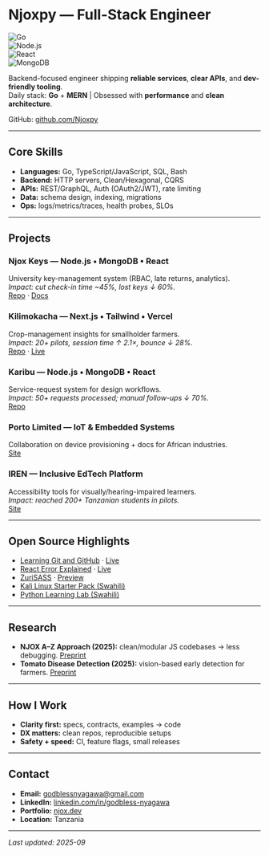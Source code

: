 # Njoxpy — Full-Stack Engineer  

![Go](https://img.shields.io/badge/Go-00ADD8?logo=go&logoColor=white)  
![Node.js](https://img.shields.io/badge/Node.js-339933?logo=node.js&logoColor=white)  
![React](https://img.shields.io/badge/React-61DAFB?logo=react&logoColor=black)  
![MongoDB](https://img.shields.io/badge/MongoDB-47A248?logo=mongodb&logoColor=white)  

Backend-focused engineer shipping **reliable services**, **clear APIs**, and **dev-friendly tooling**.  
Daily stack: **Go** + **MERN** | Obsessed with **performance** and **clean architecture**.  

GitHub: [github.com/Njoxpy](https://github.com/Njoxpy)  

---

## Core Skills  
- **Languages:** Go, TypeScript/JavaScript, SQL, Bash  
- **Backend:** HTTP servers, Clean/Hexagonal, CQRS  
- **APIs:** REST/GraphQL, Auth (OAuth2/JWT), rate limiting  
- **Data:** schema design, indexing, migrations  
- **Ops:** logs/metrics/traces, health probes, SLOs  

---

## Projects  

### Njox Keys — Node.js • MongoDB • React  
University key-management system (RBAC, late returns, analytics).  
*Impact: cut check-in time ~45%, lost keys ↓ 60%.*  
[Repo](https://github.com/Njoxpy/njox_keys) · [Docs](https://njoxpy.github.io/njox_keys/)  

### Kilimokacha — Next.js • Tailwind • Vercel  
Crop-management insights for smallholder farmers.  
*Impact: 20+ pilots, session time ↑ 2.1×, bounce ↓ 28%.*  
[Repo](https://github.com/Njoxpy/kilimokacha) · [Live](https://kilimokacha.vercel.app/)  

### Karibu — Node.js • MongoDB • React  
Service-request system for design workflows.  
*Impact: 50+ requests processed; manual follow-ups ↓ 70%.*  
[Repo](https://github.com/Njoxpy/karibu)  

### Porto Limited — IoT & Embedded Systems  
Collaboration on device provisioning + docs for African industries.  
[Site](https://www.porto.africa/)  

### IREN — Inclusive EdTech Platform  
Accessibility tools for visually/hearing-impaired learners.  
*Impact: reached 200+ Tanzanian students in pilots.*  
[Site](https://iren.porto.africa/)  

---

## Open Source Highlights  
- [Learning Git and GitHub](https://github.com/Njoxpy/hello-world-Learning-Git-and-Github) · [Live](https://njoxpy.github.io/hello-world-Learning-Git-and-Github/)  
- [React Error Explained](https://github.com/Njoxpy/React-Error-Explained) · [Live](https://njoxpy.github.io/React-Error-Explained/)  
- [ZuriSASS](https://github.com/Njoxpy/ZuriSASS) · [Preview](https://zuri-sass-preview.vercel.app/)  
- [Kali Linux Starter Pack (Swahili)](https://github.com/Njoxpy/Kali-Linux-Starter-Pack-Swahili)  
- [Python Learning Lab (Swahili)](https://github.com/Njoxpy/Python-Learning-Lab)  

---

## Research  
- **NJOX A–Z Approach (2025):** clean/modular JS codebases → less debugging. [Preprint](https://docs.google.com/document/d/11kDY1J5GWZp_YBwzP3qWe-ow07a279ulI-FPPBD_Nqg/edit?usp=sharing)  
- **Tomato Disease Detection (2025):** vision-based early detection for farmers. [Preprint](https://docs.google.com/document/d/1PacxGs9QUjHFTJpJ_U9kmBwoU30xlNyCMIF5rTkjd3o/edit?usp=sharing)  

---

## How I Work  
- **Clarity first:** specs, contracts, examples → code  
- **DX matters:** clean repos, reproducible setups  
- **Safety + speed:** CI, feature flags, small releases  

---

## Contact  
- **Email:** [godblessnyagawa@gmail.com](mailto:godblessnyagawa@gmail.com)  
- **LinkedIn:** [linkedin.com/in/godbless-nyagawa](https://www.linkedin.com/in/godbless-nyagawa/)  
- **Portfolio:** [njox.dev](https://www.njox.dev/)  
- **Location:** Tanzania  

---

*Last updated: 2025-09*  
